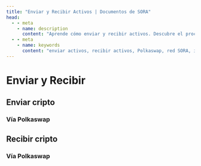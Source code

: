 ```yaml
---
title: "Enviar y Recibir Activos | Documentos de SORA"
head:
  - - meta
    - name: description
      content: "Aprende cómo enviar y recibir activos. Descubre el proceso paso a paso para transferir activos de forma segura entre carteras, explora las opciones disponibles para la selección de activos y las tarifas de transacción, y asegura transferencias de activos eficientes y sin problemas en SORA."
  - - meta
    - name: keywords
      content: "enviar activos, recibir activos, Polkaswap, red SORA, intercambio descentralizado, transferencias de activos, tarifas de transacción"
---
```


# Enviar y Recibir

## Enviar cripto

### Vía Polkaswap

<!-- @include: snippet-send-polkaswap.md -->

## Recibir cripto

### Vía Polkaswap

<!-- @include: snippet-receive-polkaswap.md -->
